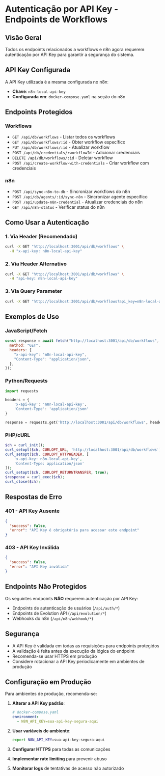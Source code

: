 # Autenticação por API Key - Endpoints de Workflows

## Visão Geral

Todos os endpoints relacionados a workflows e n8n agora requerem autenticação por API Key para garantir a segurança do sistema.

## API Key Configurada

A API Key utilizada é a mesma configurada no n8n:

- **Chave**: `n8n-local-api-key`
- **Configurada em**: `docker-compose.yaml` na seção do n8n

## Endpoints Protegidos

### Workflows

- `GET /api/db/workflows` - Listar todos os workflows
- `GET /api/db/workflows/:id` - Obter workflow específico
- `PUT /api/db/workflows/:id` - Atualizar workflow
- `POST /api/db/credentials/:workflowId` - Adicionar credenciais
- `DELETE /api/db/workflows/:id` - Deletar workflow
- `POST /api/create-workflow-with-credentials` - Criar workflow com credenciais

### n8n

- `POST /api/sync-n8n-to-db` - Sincronizar workflows do n8n
- `POST /api/db/agents/:id/sync-n8n` - Sincronizar agente específico
- `POST /api/update-n8n-credential` - Atualizar credenciais do n8n
- `GET /api/n8n-status` - Verificar status do n8n

## Como Usar a Autenticação

### 1. Via Header (Recomendado)

```bash
curl -X GET "http://localhost:3001/api/db/workflows" \
  -H "x-api-key: n8n-local-api-key"
```

### 2. Via Header Alternativo

```bash
curl -X GET "http://localhost:3001/api/db/workflows" \
  -H "api-key: n8n-local-api-key"
```

### 3. Via Query Parameter

```bash
curl -X GET "http://localhost:3001/api/db/workflows?api_key=n8n-local-api-key"
```

## Exemplos de Uso

### JavaScript/Fetch

```javascript
const response = await fetch("http://localhost:3001/api/db/workflows", {
  method: "GET",
  headers: {
    "x-api-key": "n8n-local-api-key",
    "Content-Type": "application/json",
  },
});
```

### Python/Requests

```python
import requests

headers = {
    'x-api-key': 'n8n-local-api-key',
    'Content-Type': 'application/json'
}

response = requests.get('http://localhost:3001/api/db/workflows', headers=headers)
```

### PHP/cURL

```php
$ch = curl_init();
curl_setopt($ch, CURLOPT_URL, 'http://localhost:3001/api/db/workflows');
curl_setopt($ch, CURLOPT_HTTPHEADER, [
    'x-api-key: n8n-local-api-key',
    'Content-Type: application/json'
]);
curl_setopt($ch, CURLOPT_RETURNTRANSFER, true);
$response = curl_exec($ch);
curl_close($ch);
```

## Respostas de Erro

### 401 - API Key Ausente

```json
{
  "success": false,
  "error": "API Key é obrigatória para acessar este endpoint"
}
```

### 403 - API Key Inválida

```json
{
  "success": false,
  "error": "API Key inválida"
}
```

## Endpoints Não Protegidos

Os seguintes endpoints **NÃO** requerem autenticação por API Key:

- Endpoints de autenticação de usuários (`/api/auth/*`)
- Endpoints de Evolution API (`/api/evolution/*`)
- Webhooks do n8n (`/api/n8n/webhook/*`)

## Segurança

- A API Key é validada em todas as requisições para endpoints protegidos
- A validação é feita antes da execução da lógica do endpoint
- Recomenda-se usar HTTPS em produção
- Considere rotacionar a API Key periodicamente em ambientes de produção

## Configuração em Produção

Para ambientes de produção, recomenda-se:

1. **Alterar a API Key padrão**:

   ```yaml
   # docker-compose.yaml
   environment:
     - N8N_API_KEY=sua-api-key-segura-aqui
   ```

2. **Usar variáveis de ambiente**:

   ```bash
   export N8N_API_KEY=sua-api-key-segura-aqui
   ```

3. **Configurar HTTPS** para todas as comunicações

4. **Implementar rate limiting** para prevenir abuso

5. **Monitorar logs** de tentativas de acesso não autorizado
